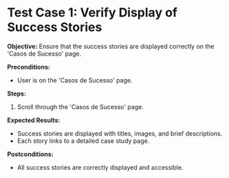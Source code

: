
# Test Case 1: Verify Display of Success Stories

**Objective:** Ensure that the success stories are displayed correctly on the 'Casos de Sucesso' page.

**Preconditions:**
- User is on the 'Casos de Sucesso' page.

**Steps:**
1. Scroll through the 'Casos de Sucesso' page.

**Expected Results:**
- Success stories are displayed with titles, images, and brief descriptions.
- Each story links to a detailed case study page.

**Postconditions:**
- All success stories are correctly displayed and accessible.
